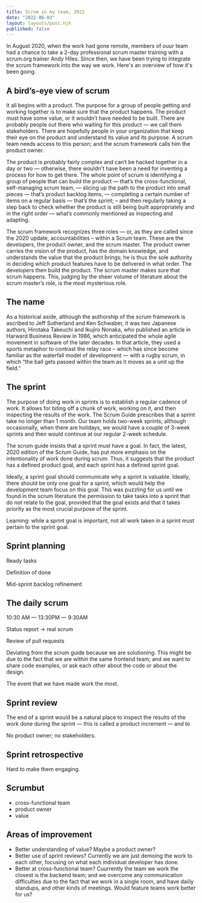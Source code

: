 ```yaml
---
title: Scrum in my team, 2022
date: "2022-06-03"
layout: layouts/post.njk
published: false
---
```


In August 2020, when the work had gone remote, members of ouur team had a chance to take a 2-day professional scrum master training with a scrum.org trainer Andy Hiles. Since then, we have been trying to integrate the scrum framework into the way we work. Here's an overview of how it's been going.

## A bird’s-eye view of scrum
It all begins with a product. The purpose for a group of people getting and working together is to make sure that the product happens. The product must have some value, or it wouldn’t have needed to be built. There are probably people out there who waiting for this product — we call them stakeholders. There are hopefully people in your organization that keep their eye on the product and understand its value and its purpose. A scrum team needs access to this person; and the scrum framework calls him the product owner.

The product is probably fairly complex and can‘t be hacked together in a day or two — otherwise, there wouldn't have been a need for inventing a process for how to get there. The whole point of scrum is identifying a group of people that can build the product — that’s the cross-functional, self-managing scrum team, — slicing up the path to the product into small pieces — that’s product backlog items, — completing a certain number of items on a regular basis — that’s the sprint; – and then regularly taking a step back to check whether the product is still being built appropriately and in the right order — what’s commonly mentioned as inspecting and adapting.

The scrum framework recognizes three roles — or, as they are called since the 2020 update, accountabilities – within a Scrum team. These are the developers, the product owner, and the scrum master. The product owner carries the vision of the product, has the domain knowledge, and understands the value that the product brings; he is thus the sole authority in deciding which product features have to be delivered in what order. The developers then build the product. The scrum master makes sure that scrum happens. This, judging by the sheer volume of literature about the scrum master’s role, is the most mysterious role.

## The name
As a historical aside, although the authorship of the scrum framework is ascribed to Jeff Sutherland and Ken Schwaber, it was two Japanese authors, Hirotaka Takeuchi and Ikujiro Nonaka, who published an article in Harward Business Review in 1986, which anticipated the whole agile movement in software of the later decades. In that article, they used a sports metaphor to contrast the relay race – which has since become familiar as the waterfall model of development — with a rugby scrum, in which “the ball gets passed within the team as it moves as a unit up the field.”

## The sprint
The purpose of doing work in sprints is to establish a regular cadence of work. It allows for biting off a chunk of work, working on it, and then inspecting the results of the work. The Scrum Guide prescribes that a sprint take no longer than 1 month. Our team holds two-week sprints; although occasionally, when there are holidays, we would have a couple of 3-week sprints and then would continue at our regular 2-week schedule.

The scrum guide insists that a sprint must have a goal. In fact, the latest, 2020 edition of the Scrum Guide, has put more emphasis on the intentionality of work done during scrum. Thus, it suggests that the product has a defined product goal, and each sprint has a defined sprint goal.

Ideally, a sprint goal should communicate why a sprint is valuable. Ideally, there should be only one goal for a sprint, which would help the development team focus on this goal. This was puzzling for us until we found in the scrum literature the permission to take tasks into a sprint that do not relate to the goal, provided that the goal exists and that it takes priority as the most crucial purpose of the sprint.

Learning: while a sprint goal is important, not all work taken in a sprint must pertain to the sprint goal.

## Sprint planning

Ready tasks

Definition of done

Mid-sprint backlog refinement

## The daily scrum

10:30 AM — 13:30PM — 9:30AM

Status report -> real scrum

Review of pull requests

Deviating from the scrum guide because we are solutioning. This might be due to the fact that we are within the same frontend team; and we want to share code examples, or ask each other about the code or about the design.

The event that we have made work the most.

## Sprint review
 The end of a sprint would be a natural place to inspect the results of the work done during the sprint — this is called a product increment — and to 

No product owner; no stakeholders.

## Sprint retrospective
Hard to make them engaging.


## Scrumbut 

- cross-functional team
- product owner
- value


## Areas of improvement
- Better understanding of value? Maybe a product owner?
- Better use of sprint reviews? Currently we are just demoing the work to each other, focusing on what each individual developer has done.
- Better at cross-functional team? Cuurrently the team we work the closest is the backend team; and we overcome any communication difficulties due to the fact that we work in a single room, and have daiily standups, and other kinds of meetings. Would feature teams work better for us?
